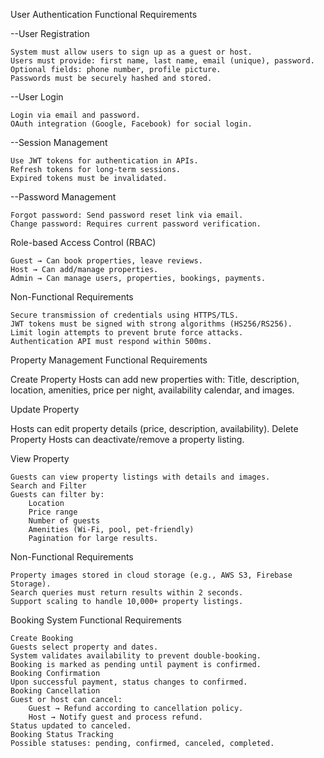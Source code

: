 User Authentication
Functional Requirements

--User Registration

    System must allow users to sign up as a guest or host.
    Users must provide: first name, last name, email (unique), password.
    Optional fields: phone number, profile picture.
    Passwords must be securely hashed and stored.

--User Login

    Login via email and password.
    OAuth integration (Google, Facebook) for social login.

--Session Management

    Use JWT tokens for authentication in APIs.
    Refresh tokens for long-term sessions.
    Expired tokens must be invalidated.

--Password Management

    Forgot password: Send password reset link via email.
    Change password: Requires current password verification.

Role-based Access Control (RBAC)

    Guest → Can book properties, leave reviews.
    Host → Can add/manage properties.
    Admin → Can manage users, properties, bookings, payments.

Non-Functional Requirements

    Secure transmission of credentials using HTTPS/TLS.
    JWT tokens must be signed with strong algorithms (HS256/RS256).
    Limit login attempts to prevent brute force attacks.
    Authentication API must respond within 500ms.

Property Management
Functional Requirements

Create Property
    Hosts can add new properties with:
    Title, description, location, amenities, price per night, availability calendar, and images.

Update Property

Hosts can edit property details (price, description, availability).
Delete Property
Hosts can deactivate/remove a property listing.

View Property

    Guests can view property listings with details and images.
    Search and Filter
    Guests can filter by:
        Location
        Price range
        Number of guests
        Amenities (Wi-Fi, pool, pet-friendly)
        Pagination for large results.

Non-Functional Requirements

    Property images stored in cloud storage (e.g., AWS S3, Firebase Storage).
    Search queries must return results within 2 seconds.
    Support scaling to handle 10,000+ property listings.

Booking System
Functional Requirements

    Create Booking
    Guests select property and dates.
    System validates availability to prevent double-booking.
    Booking is marked as pending until payment is confirmed.
    Booking Confirmation
    Upon successful payment, status changes to confirmed.
    Booking Cancellation
    Guest or host can cancel:
        Guest → Refund according to cancellation policy.
        Host → Notify guest and process refund.
    Status updated to canceled.
    Booking Status Tracking
    Possible statuses: pending, confirmed, canceled, completed.
